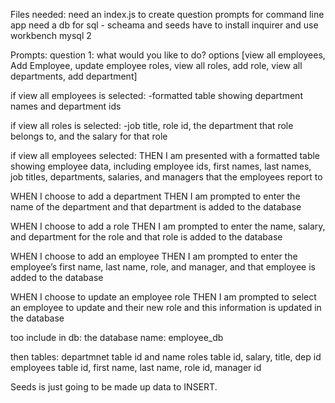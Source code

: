Files needed:
need an index.js to create question prompts for command line app
need a db for sql - scheama and seeds
have to install inquirer and use workbench
mysql 2

Prompts:
question 1: what would you like to do?
options [view all employees, Add Employee, update employee roles, view all roles, add role, view all departments, add department]

if view all employees is selected:
-formatted table showing department names and department ids

if view all roles is selected:
-job title, role id, the department that role belongs to, and the salary for that role

if view all employees selected:
THEN I am presented with a formatted table showing employee data, including employee ids, first names, last names, job titles, departments, salaries, and managers that the employees report to

WHEN I choose to add a department
THEN I am prompted to enter the name of the department and that department is added to the database

WHEN I choose to add a role
THEN I am prompted to enter the name, salary, and department for the role and that role is added to the database

WHEN I choose to add an employee
THEN I am prompted to enter the employee’s first name, last name, role, and manager, and that employee is added to the database

WHEN I choose to update an employee role
THEN I am prompted to select an employee to update and their new role and this information is updated in the database

too include in db:
the database name: employee_db

then tables:
departmnet table
id and name
roles table
id, salary, title, dep id
employees table
id, first name, last name, role id, manager id

Seeds is just going to be made up data to INSERT.
